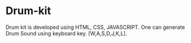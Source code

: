 # Drum-kit
Drum kit is developed using HTML, CSS, JAVASCRIPT.
One can generate Drum Sound using keyboard key. [W,A,S,D,J,K,L].
